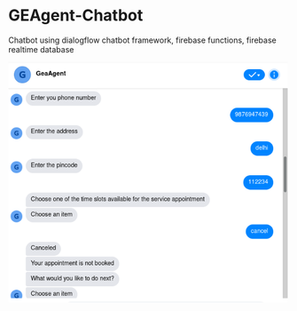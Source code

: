 # GEAgent-Chatbot
Chatbot using dialogflow chatbot framework, firebase functions, firebase realtime database

![alt text](https://github.com/adityaviki/GEAgent-Chatbot/blob/master/Screenshot%20from%202021-08-03%2010-47-43.png)
